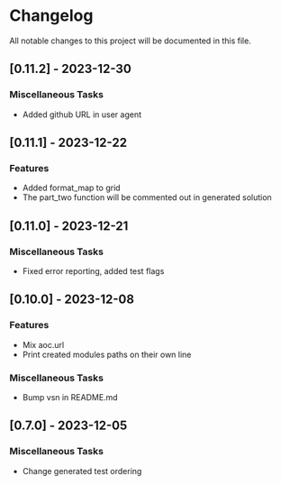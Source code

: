 # Changelog

All notable changes to this project will be documented in this file.

## [0.11.2] - 2023-12-30

### Miscellaneous Tasks

- Added github URL in user agent

## [0.11.1] - 2023-12-22

### Features

- Added format_map to grid
- The part_two function will be commented out in generated solution

## [0.11.0] - 2023-12-21

### Miscellaneous Tasks

- Fixed error reporting, added test flags

## [0.10.0] - 2023-12-08

### Features

- Mix aoc.url
- Print created modules paths on their own line

### Miscellaneous Tasks

- Bump vsn in README.md

## [0.7.0] - 2023-12-05

### Miscellaneous Tasks

- Change generated test ordering

<!-- generated by git-cliff -->
